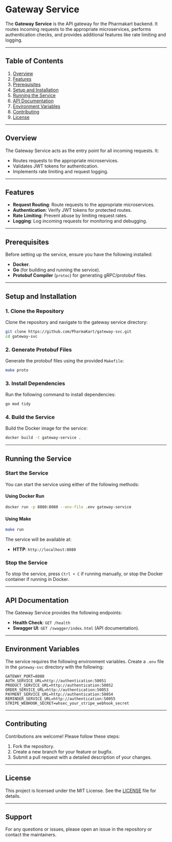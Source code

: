 # Gateway Service

The **Gateway Service** is the API gateway for the Pharmakart backend. It routes incoming requests to the appropriate microservices, performs authentication checks, and provides additional features like rate limiting and logging.

---

## Table of Contents
1. [Overview](#overview)
2. [Features](#features)
3. [Prerequisites](#prerequisites)
4. [Setup and Installation](#setup-and-installation)
5. [Running the Service](#running-the-service)
6. [API Documentation](#api-documentation)
7. [Environment Variables](#environment-variables)
8. [Contributing](#contributing)
9. [License](#license)

---

## Overview

The Gateway Service acts as the entry point for all incoming requests. It:
- Routes requests to the appropriate microservices.
- Validates JWT tokens for authentication.
- Implements rate limiting and request logging.

---

## Features

- **Request Routing**: Route requests to the appropriate microservices.
- **Authentication**: Verify JWT tokens for protected routes.
- **Rate Limiting**: Prevent abuse by limiting request rates.
- **Logging**: Log incoming requests for monitoring and debugging.

---

## Prerequisites

Before setting up the service, ensure you have the following installed:
- **Docker**.
- **Go** (for building and running the service).
- **Protobuf Compiler** (`protoc`) for generating gRPC/protobuf files.

---

## Setup and Installation

### 1. Clone the Repository
Clone the repository and navigate to the gateway service directory:
```bash
git clone https://github.com/PharmaKart/gateway-svc.git
cd gateway-svc
```

### 2. Generate Protobuf Files
Generate the protobuf files using the provided `Makefile`:
```bash
make proto
```

### 3. Install Dependencies
Run the following command to install dependencies:
```bash
go mod tidy
```

### 4. Build the Service
Build the Docker image for the service:
```bash
docker build -t gateway-service .
```

---

## Running the Service

### Start the Service
You can start the service using either of the following methods:

#### Using Docker Run
```bash
docker run -p 8080:8080 --env-file .env gateway-service
```

#### Using Make
```bash
make run
```

The service will be available at:
- **HTTP**: `http://localhost:8080`

### Stop the Service
To stop the service, press `Ctrl + C` if running manually, or stop the Docker container if running in Docker.

---

## API Documentation

The Gateway Service provides the following endpoints:
- **Health Check**: `GET /health`
- **Swagger UI**: `GET /swagger/index.html` (API documentation).

---

## Environment Variables

The service requires the following environment variables. Create a `.env` file in the `gateway-svc` directory with the following:

```env
GATEWAY_PORT=8080
AUTH_SERVICE_URL=http://authentication:50051
PRODUCT_SERVICE_URL=http://authentication:50052
ORDER_SERVICE_URL=http://authentication:50053
PAYMENT_SERVICE_URL=http://authentication:50054
REMINDER_SERVICE_URL=http://authentication:50055
STRIPE_WEBHOOK_SECRET=whsec_your_stripe_webhook_secret
```

---

## Contributing

Contributions are welcome! Please follow these steps:
1. Fork the repository.
2. Create a new branch for your feature or bugfix.
3. Submit a pull request with a detailed description of your changes.

---

## License

This project is licensed under the MIT License. See the [LICENSE](LICENSE) file for details.

---

## Support

For any questions or issues, please open an issue in the repository or contact the maintainers.

